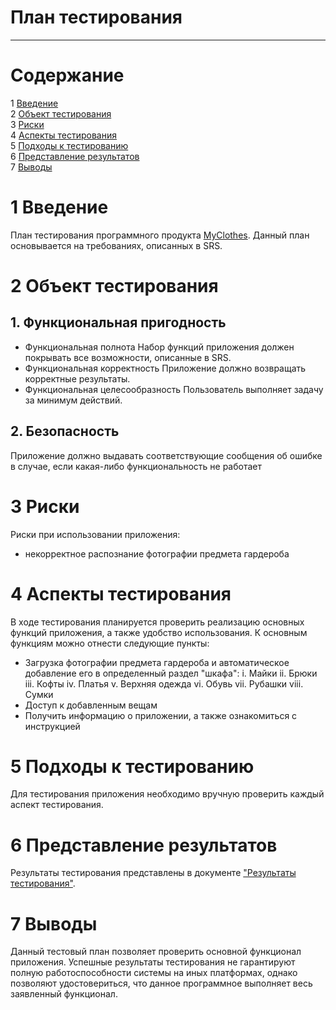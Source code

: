 # План тестирования
---


# Cодержание
1 [Введение](#introduction)  
2 [Объект тестирования](#items)  
3 [Риски](#risk)  
4 [Аспекты тестирования](#features)  
5 [Подходы к тестированию](#approach)  
6 [Представление результатов](#pass)  
7 [Выводы](#conclusion)  

<a name="introduction"/>

# 1 Введение

План тестирования программного продукта [MyClothes](https://github.com/widbnudb/MyClothes). Данный план основывается на требованиях, описанных в SRS.

<a name="items"/>

# 2 Объект тестирования

## 1. Функциональная пригодность
 * Функциональная полнота
Набор функций приложения должен покрывать все возможности, описанные в SRS.
 * Функциональная корректность
Приложение должно возвращать корректные результаты.
 * Функциональная целесообразность
Пользователь выполняет задачу за минимум действий.
## 2. Безопасность
Приложение должно выдавать соответствующие сообщения об ошибке в случае, если какая-либо функциональность не работает

<a name="risk"/>

# 3 Риски

Риски при использовании приложения:
* некорректное распознание фотографии предмета гардероба 

<a name="features"/>

# 4 Аспекты тестирования

В ходе тестирования планируется проверить реализацию основных функций приложения, а также удобство использования.
К основным функциям можно отнести следующие пункты:
* Загрузка фотографии предмета гардероба и автоматическое добавление его в определенный раздел "шкафа":
i. Майки 
ii. Брюки
iii. Кофты
iv. Платья
v. Верхняя одежда
vi. Обувь
vii. Рубашки
viii. Сумки
* Доступ к добавленным вещам
* Получить информацию о приложении, а также ознакомиться с инструкцией 

<a name="approach"/>

# 5 Подходы к тестированию

Для тестирования приложения необходимо вручную проверить каждый аспект тестирования.

<a name="pass"/>

# 6 Представление результатов

Результаты тестирования представлены в документе ["Результаты тестирования"]().

<a name="conclusion"/>

# 7 Выводы

Данный тестовый план позволяет проверить основной функционал приложения. Успешные результаты тестирования не гарантируют полную работоспособности системы на иных платформах, однако позволяют удостовериться, что данное программное выполняет весь заявленный функционал.

